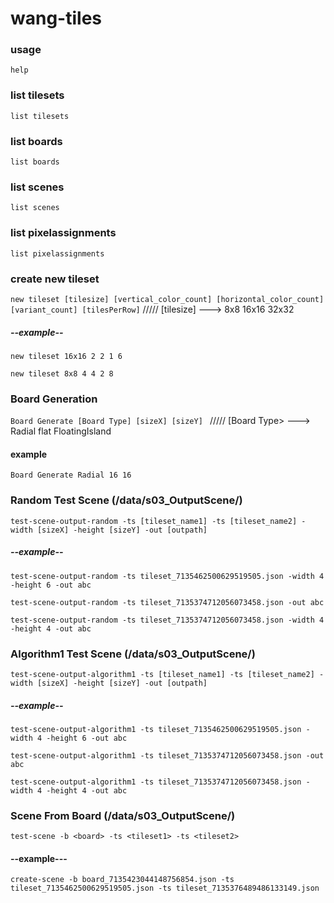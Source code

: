 # wang-tiles

### usage

```help```

### list tilesets

```list tilesets ```

### list boards

```list boards ```

### list  scenes

```list scenes```

### list pixelassignments

```list pixelassignments```


### create new tileset

```new tileset [tilesize] [vertical_color_count] [horizontal_color_count] [variant_count] [tilesPerRow]``` ///// [tilesize] ---> 8x8 16x16 32x32

##### --example--
```new tileset 16x16 2 2 1 6 ```

```new tileset 8x8 4 4 2 8 ```

### Board Generation

```Board Generate [Board Type] [sizeX] [sizeY] ```  ///// [Board Type> ---> Radial flat FloatingIsland

#### example

```Board Generate Radial 16 16```

### Random Test Scene (/data/s03_OutputScene/)

```test-scene-output-random -ts [tileset_name1] -ts [tileset_name2] -width [sizeX] -height [sizeY] -out [outpath] ```

##### --example--
``` test-scene-output-random -ts tileset_7135462500629519505.json -width 4 -height 6 -out abc ```

``` test-scene-output-random -ts tileset_7135374712056073458.json -out abc ```

``` test-scene-output-random -ts tileset_7135374712056073458.json -width 4 -height 4 -out abc ```


### Algorithm1 Test Scene (/data/s03_OutputScene/)

```test-scene-output-algorithm1 -ts [tileset_name1] -ts [tileset_name2] -width [sizeX] -height [sizeY] -out [outpath] ```

##### --example--
``` test-scene-output-algorithm1 -ts tileset_7135462500629519505.json -width 4 -height 6 -out abc ```

``` test-scene-output-algorithm1 -ts tileset_7135374712056073458.json -out abc ```

``` test-scene-output-algorithm1 -ts tileset_7135374712056073458.json -width 4 -height 4 -out abc ```

### Scene From Board (/data/s03_OutputScene/)

```test-scene -b <board> -ts <tileset1> -ts <tileset2> ```
#### --example---
```create-scene -b board_7135423044148756854.json -ts tileset_7135462500629519505.json -ts tileset_7135376489486133149.json ``` 
